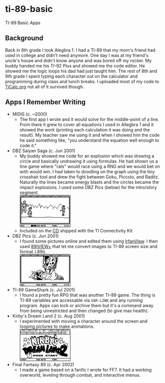 # ti-89-basic
TI-89 Basic Apps

## Background
Back in 8th grade I took Alegbra 1. I had a TI-89 that my mom's friend had used in college and didn't need anymore. One day I was at my friend's uncle's house and didn't know anyone and was bored off my rocker. My buddy handed me his TI-92 Plus and showed me the code editor. He showed me the logic loops his dad had just taught him. The rest of 8th and 9th grade I spent typing each character out on the calculator and programming during class and lunch breaks. I uploaded most of my code to [TiCalc.org](https://www.ticalc.org/archives/files/authors/52/5205.html) not all of it survived though.

## Apps I Remember Writing
* MIDIS (c. ~2000)
  * The first app I wrote and it would solve for the middle-point of a line. From there it grew to cover all equations I used in Allegbra 1 and it showed the work (printing each calculation it was doing and the result). My teacher saw me using it and when I showed him the code he said something like, "you understand the equation well enough to code it."
* DBZ Saiyan Saga (c. Jun 2001)
  * My buddy showed me code for an explosion which was drawing a circle and basically undrawing it using formulas. He had shown us a line game where "rats" would race using a RNG and we would bet on with would win. I had taken to doodling on the graph using the tiny crosshair tool and drew the fight between Goku, Piccolo, and Raditz. Naturally the lines became energy blasts and the circles became the impact explosions. I used some DBZ Pics (below) for the intro/story segment.  
  ![Alt text](/89p/dbzsayin1/BATTLE.jpg?raw=true "Battle screen") 
  * Included on the [CD](https://archive.org/details/ticalc-org-cd) shipped with the TI Connectivity Kit
* DBZ Pics (c. Jun 2001)
  * I found some pictures online and edited them using [IrfanView](https://www.irfanview.com/). I then used [89IVIEW+](https://www.ticalc.org/archives/files/fileinfo/72/7261.html) that let me convert images to TI-89 screen size and format (.89i).  
  ![Alt text](/89p/dragon/CELL.jpg?raw=true "Battle screen") 
* TI-89 GameShark (c. Jul 2001)
  * I found a pretty fun RPG that was another TI-89 game. The thing is TI-89 variables are accessable via `VAR-LINK` and any running program. Apps can lock or archive them but it's a command away from being unrestricted and then changed (to give max health).
* Kirby's Dream Land 2 (c. Aug 2001)
  * I experimented with moving a character around the screen and looping pictures to make animations.  
  ![Alt text](/89p/kirby/TITLE.jpg?raw=true "Title screen") 
* Final Fantasy 89 (c. Apr 2002)
  * I made a game based on a fanfic I wrote for FF7. It had a working overworld, leveling through combat, and interactive menus.
  
